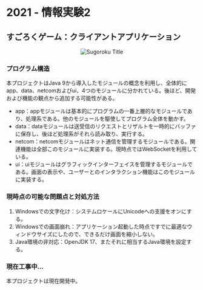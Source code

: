 # 2021 - 情報実験2

## すごろくゲーム：クライアントアプリケーション

<p align="center">
    <img src="https://github.com/SergeFan/sugoroku_client/blob/main/ui/src/main/resources/logo.png" alt="Sugoroku Title"/>
</p>

### プログラム構造

本プロジェクトはJava 9から導入したモジュールの概念を利用し、全体的にapp、data、netcomおよびui、4つのモジュールに分かれている。後ほど、開発および機能の観点から追加する可能性がある。

- app：appモジュールは基本的にプログラムの一番上層的なモジュールであり、処理系である。他のモジュールを駆使してプログラム全体を動かす。
- data：dataモジュールは送受信のリクエストとリザルトを一時的にバッファに保存し、後ほど処理系がそれら読み取り、実行する。
- netcom：netcomモジュールはネット通信を管理するモジュールである。関連機能は全部このモジュールに実装する。現時点ではWebSocketを利用している。
- ui：uiモジュールはグラフィックインターフェイスを管理するモジュールである。画面の表示や、ユーザーとのインタラクション機能はこのモジュールに実装する。

### 現時点の可能な問題点と対処方法

1. Windowsでの文字化け：システムロケールにUnicodeへの支援をオンにする。
2. Windowsでの画面崩れ：アプリケーション起動した時点ですでに最適なウィンドウサイズにしたので、できるだけ画面を縮小しない。
3. Java環境の非対応：OpenJDK 17、またそれに相当するJava環境を設定する。

### 現在工事中…

本プロジェクトは現在開発中。
